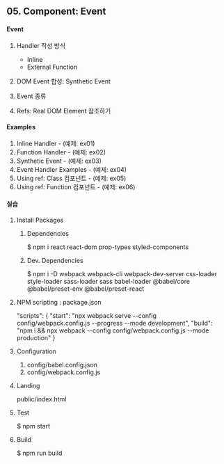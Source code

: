 ## 05. Component: Event


#### Event
1. Handler 작성 방식

    - Inline
    - External Function

2. DOM Event 합성: Synthetic Event
3. Event 종류
4. Refs: Real DOM Element 참조하기


#### Examples
1. Inline Handler - (예제: ex01)
2. Function Handler - (예제: ex02)
3. Synthetic Event - (예제: ex03)
4. Event Handler Examples - (예제: ex04)
5. Using ref: Class 컴포넌트 - (예제: ex05)
6. Using ref: Function 컴포넌트 - (예제: ex06)


#### 실습
1. Install Packages
   
   1) Dependencies

        $ npm i react react-dom prop-types styled-components

   2) Dev. Dependencies
   
        $ npm i -D webpack webpack-cli webpack-dev-server css-loader style-loader sass-loader sass babel-loader @babel/core @babel/preset-env @babel/preset-react


2. NPM scripting : package.json

    "scripts": {
        "start": "npx webpack serve --config config/webpack.config.js --progress --mode development",
        "build": "npm i && npx webpack --config config/webpack.config.js --mode production"
    } 


3. Configuration

    1) config/babel.config.json
    2) config/webpack.config.js


4. Landing

    public/index.html


5. Test

    $ npm start


6. Build

    $ npm run build
